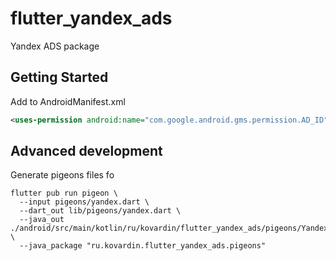 # flutter_yandex_ads

Yandex ADS package

## Getting Started

Add to AndroidManifest.xml

```xml
<uses-permission android:name="com.google.android.gms.permission.AD_ID" tools:node="remove"/>
```


## Advanced development

Generate pigeons files fo

```
flutter pub run pigeon \
  --input pigeons/yandex.dart \
  --dart_out lib/pigeons/yandex.dart \
  --java_out ./android/src/main/kotlin/ru/kovardin/flutter_yandex_ads/pigeons/Yandex.java \
  --java_package "ru.kovardin.flutter_yandex_ads.pigeons"
